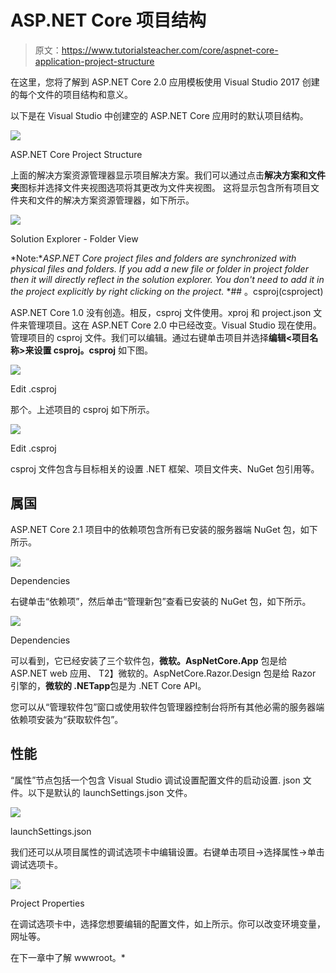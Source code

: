 # ASP.NET Core 项目结构

> 原文：<https://www.tutorialsteacher.com/core/aspnet-core-application-project-structure>

在这里，您将了解到 ASP.NET Core 2.0 应用模板使用 Visual Studio 2017 创建的每个文件的项目结构和意义。

以下是在 Visual Studio 中创建空的 ASP.NET Core 应用时的默认项目结构。

[![](img/f902cb0dbf723bd9ec0d304d8170c3ad.png)](../../Content/images/core/core-app-project-structure.png) 

ASP.NET Core Project Structure



上面的解决方案资源管理器显示项目解决方案。我们可以通过点击**解决方案和文件夹**图标并选择文件夹视图选项将其更改为文件夹视图。 这将显示包含所有项目文件夹和文件的解决方案资源管理器，如下所示。

[![](img/82b7920b7466bdb4c460677c1f36fe10.png)](../../Content/images/core/folder-view.png) 

Solution Explorer - Folder View



*Note:**ASP.NET Core project files and folders are synchronized with physical files and folders. If you add a new file or folder in project folder then it will directly reflect in the solution explorer. You don't need to add it in the project explicitly by right clicking on the project.* *## 。csproj(csproject)

ASP.NET Core 1.0 没有创造。相反，csproj 文件使用。xproj 和 project.json 文件来管理项目。这在 ASP.NET Core 2.0 中已经改变。Visual Studio 现在使用。管理项目的 csproj 文件。我们可以编辑。通过右键单击项目并选择**编辑<项目名称>来设置 csproj。csproj** 如下图。

[![](img/d4ad926359b579f03238b4f0cbacc4f2.png)](../../Content/images/core/edit-csproj.png) 

Edit .csproj



那个。上述项目的 csproj 如下所示。

[![](img/175386c06b70bbf7bbbf8e7c6209c40d.png)](../../Content/images/core/csproj.png) 

Edit .csproj



csproj 文件包含与目标相关的设置 .NET 框架、项目文件夹、NuGet 包引用等。

## 属国

ASP.NET Core 2.1 项目中的依赖项包含所有已安装的服务器端 NuGet 包，如下所示。

[![](img/db7a81005ecc4985f0a6654cfb18407e.png)](../../Content/images/core/dependencies2.png) 

Dependencies



右键单击“依赖项”，然后单击“管理新包”查看已安装的 NuGet 包，如下所示。

[![](img/c92a83af98534f81d3e69a9ad7f6d193.png)](../../Content/images/core/dependencies3.png) 

Dependencies



可以看到，它已经安装了三个软件包，**微软。AspNetCore.App** 包是给 ASP.NET web 应用、 T2】微软的。AspNetCore.Razor.Design 包是给 Razor 引擎的，**微软的 .NETapp**包是为 .NET Core API。

您可以从“管理软件包”窗口或使用软件包管理器控制台将所有其他必需的服务器端依赖项安装为“获取软件包”。

## 性能

“属性”节点包括一个包含 Visual Studio 调试设置配置文件的启动设置. json 文件。以下是默认的 launchSettings.json 文件。

[![](img/780b3293d4c5310c5e67e4ac8904c96e.png)](../../Content/images/core/launchsettings2.png) 

launchSettings.json



我们还可以从项目属性的调试选项卡中编辑设置。右键单击项目->选择属性->单击调试选项卡。

[![](img/c8eb76646b4d98fd0ff357a3181a26b0.png)](../../Content/images/core/project-debug.png) 

Project Properties



在调试选项卡中，选择您想要编辑的配置文件，如上所示。你可以改变环境变量，网址等。

在下一章中了解 wwwroot。*